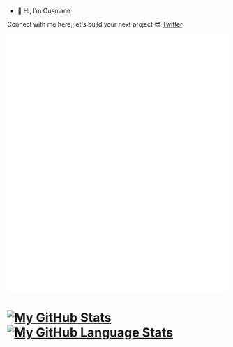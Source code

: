 - 👋 Hi, I’m Ousmane


Connect with me here, let's build your next project 😎
[Twitter](https://twitter.com/OusmaneSangary2/)



![](https://raw.githubusercontent.com/sangaryousmane/github-stats/master/generated/overview.svg#gh-light-mode-only) ![](https://raw.githubusercontent.com/sangaryousmane/github-stats/master/generated/languages.svg#gh-dark-mode-only)



# [![My GitHub Stats](https://github-readme-stats.vercel.app/api/?username=sangaryousmane&count_private=false&theme=tokyonight&showicons=true)]() [![My GitHub Language Stats](https://github-readme-stats.vercel.app/api/top-langs/?username=sangaryousmane&langs_count=8&theme=tokyonight)]()
